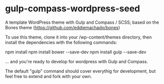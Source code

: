 gulp-compass-wordpress-seed
======================

A template WordPress theme with Gulp and Compass / SCSS; based on the Bones theme (https://github.com/eddiemachado/bones)

To use this theme, clone it into your /wp-content/themes directory, then install the dependencies with the following commands:

npm install
npm install bower --save-dev
npm install gulp --save-dev


... and you're ready to develop for wordpress with Gulp and Compass.  


The default "gulp" command should cover everythig for development, but feel free to extend and fork with your own.
